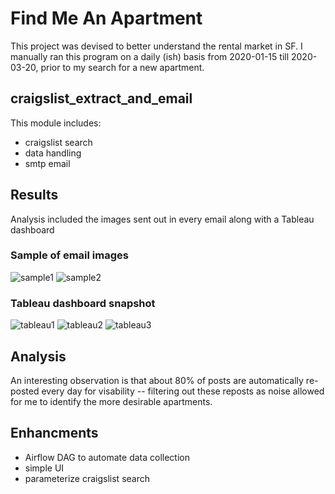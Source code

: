 # Find Me An Apartment

This project was devised to better understand the rental market in SF. I manually ran this program on a daily (ish) basis from 2020-01-15 till 2020-03-20, prior to my search for a new apartment. 

## craigslist_extract_and_email
This module includes:
- craigslist search
- data handling
- smtp email

## Results
Analysis included the images sent out in every email along with a Tableau dashboard

### Sample of email images
![sample1](https://github.com/william-cass-wright/find_me_an_appartment/images/2020-03-04_count_listings_by_date_available_combined_csv.png)
![sample2](https://github.com/william-cass-wright/find_me_an_appartment/images/2020-03-04_count_listings_by_date_available.png)

### Tableau dashboard snapshot
![tableau1](https://github.com/william-cass-wright/find_me_an_appartment/images/tableau1.png)
![tableau2](https://github.com/william-cass-wright/find_me_an_appartment/images/tableau2.png)
![tableau3](https://github.com/william-cass-wright/find_me_an_appartment/images/tableau3.png)

## Analysis
An interesting observation is that about 80% of posts are automatically re-posted every day for visability -- filtering out these reposts as noise allowed for me to identify the more desirable apartments. 

## Enhancments
- Airflow DAG to automate data collection
- simple UI
- parameterize craigslist search